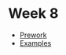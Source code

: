 # Week 8 

* [Prework](https://github.com/ECC-Laboratoria/MyRestaurant/tree/master/Week8/Prework)
* [Examples](https://github.com/ECC-Laboratoria/MyRestaurant/tree/master/Week8/Examples)